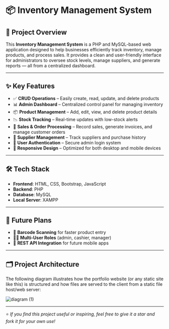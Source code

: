 # 📦 Inventory Management System

## 🌟 Project Overview

This **Inventory Management System** is a PHP and MySQL-based web application designed to help businesses efficiently track inventory, manage products, and process sales. It provides a clean and user-friendly interface for administrators to oversee stock levels, manage suppliers, and generate reports — all from a centralized dashboard.

---

## ✨ Key Features

- ✅ **CRUD Operations** – Easily create, read, update, and delete products  
- 📊 **Admin Dashboard** – Centralized control panel for managing inventory  
- 📦 **Product Management** – Add, edit, view, and delete product details  
- 📉 **Stock Tracking** – Real-time updates with low-stock alerts  
- 🧾 **Sales & Order Processing** – Record sales, generate invoices, and manage customer orders  
- 🤝 **Supplier Management** – Track suppliers and purchase history  
- 🔐 **User Authentication** – Secure admin login system  
- 📱 **Responsive Design** – Optimized for both desktop and mobile devices  

---

## 🛠️ Tech Stack

- **Frontend**: HTML, CSS, Bootstrap, JavaScript  
- **Backend**: PHP  
- **Database**: MySQL  
- **Local Server**: XAMPP  

---

## 🧭 Future Plans

- 🧷 **Barcode Scanning** for faster product entry  
- 🧑‍💼 **Multi-User Roles** (admin, cashier, manager)  
- 📱 **REST API Integration** for future mobile apps  

---

## 🗂️ Project Architecture

The following diagram illustrates how the portfolio website (or any static site like this) is structured and how files are served to the client from a static file host/web server:

![diagram (1)](https://github.com/user-attachments/assets/09f73652-c35a-46d1-be6e-ee4dbda9d650)


---

⭐️ *If you find this project useful or inspiring, feel free to give it a star and fork it for your own use!*

